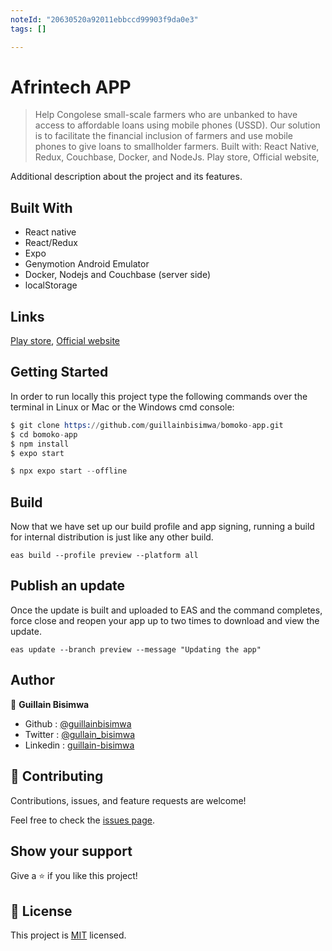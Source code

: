 ```yaml
---
noteId: "20630520a92011ebbccd99903f9da0e3"
tags: []

---
```


# Afrintech APP

> Help Congolese small-scale farmers who are unbanked to have access to affordable loans using mobile phones (USSD). Our solution is to facilitate the financial inclusion of farmers and use mobile phones to give loans to smallholder farmers. Built with: React Native, Redux, Couchbase, Docker, and NodeJs. Play store, Official website,

Additional description about the project and its features.

## Built With

- React native
- React/Redux
- Expo
- Genymotion Android Emulator
- Docker, Nodejs and Couchbase (server side)
- localStorage

## Links

[Play store](https://play.google.com/store/apps/details?id=com.wezalab.bomoko4), 
[Official website](http://bomoko-app.com/)

## Getting Started

In order to run locally this project type the following commands over the terminal in Linux or Mac or the Windows cmd console:

```s
$ git clone https://github.com/guillainbisimwa/bomoko-app.git
$ cd bomoko-app
$ npm install
$ expo start

```

```s
$ npx expo start --offline
```

## Build

Now that we have set up our build profile and app signing, running a build for internal distribution is just like any other build.

`eas build --profile preview --platform all`

## Publish an update

Once the update is built and uploaded to EAS and the command completes, force close and reopen your app up to two times to download and view the update.

`eas update --branch preview --message "Updating the app"`

## Author

👤 **Guillain Bisimwa**

- Github : [@guillainbisimwa](https://github.com/guillainbisimwa)
- Twitter : [@gullain_bisimwa](https://twitter.com/gullain_bisimwa)
- Linkedin : [guillain-bisimwa](https://www.linkedin.com/in/guillain-bisimwa-8a8b7a7b/)

## 🤝 Contributing

Contributions, issues, and feature requests are welcome!

Feel free to check the [issues page](https://github.com/guillainbisimwa/bomoko-app/issues).

## Show your support

Give a ⭐️ if you like this project!

## 📝 License

This project is [MIT](lic.url) licensed.
